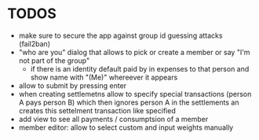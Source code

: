 # TODOS

- make sure to secure the app against group id guessing attacks (fail2ban)
- "who are you" dialog that allows to pick or create a member or say "I'm not part of the group"
  - if there is an identity default paid by in expenses to that person and show name with "(Me)" whereever it appears
- allow to submit by pressing enter 
- when creating settlemetns allow to specify special transactions (person A pays person B) which then ignores person A in the settlements an creates this settelment transaction like specified
- add view to see all payments / consumptsion of a member
- member editor: allow to select custom and input weights manually